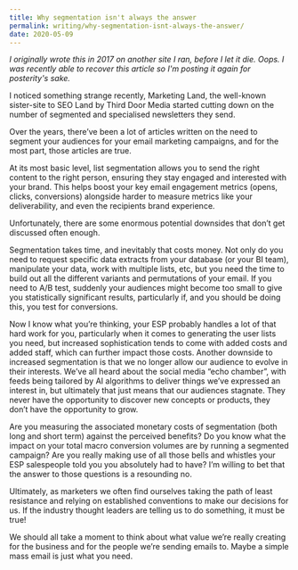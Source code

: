 ```yaml
---
title: Why segmentation isn't always the answer
permalink: writing/why-segmentation-isnt-always-the-answer/
date: 2020-05-09
---
```


*I originally wrote this in 2017 on another site I ran, before I let it die. Oops. I was recently able to recover this article so I'm posting it again for posterity's sake.*

I noticed something strange recently, Marketing Land, the well-known sister-site to SEO Land by Third Door Media started cutting down on the number of segmented and specialised newsletters they send.

Over the years, there’ve been a lot of articles written on the need to segment your audiences for your email marketing campaigns, and for the most part, those articles are true.

At its most basic level, list segmentation allows you to send the right content to the right person, ensuring they stay engaged and interested with your brand. This helps boost your key email engagement metrics (opens, clicks, conversions) alongside harder to measure metrics like your deliverability, and even the recipients brand experience.

Unfortunately, there are some enormous potential downsides that don’t get discussed often enough.

Segmentation takes time, and inevitably that costs money. Not only do you need to request specific data extracts from your database (or your BI team), manipulate your data, work with multiple lists, etc, but you need the time to build out all the different variants and permutations of your email. If you need to A/B test, suddenly your audiences might become too small to give you statistically significant results, particularly if, and you should be doing this, you test for conversions.

Now I know what you’re thinking, your ESP probably handles a lot of that hard work for you, particularly when it comes to generating the user lists you need, but increased sophistication tends to come with added costs and added staff, which can further impact those costs. Another downside to increased segmentation is that we no longer allow our audience to evolve in their interests. We’ve all heard about the social media “echo chamber”, with feeds being tailored by AI algorithms to deliver things we’ve expressed an interest in, but ultimately that just means that our audiences stagnate. They never have the opportunity to discover new concepts or products, they don’t have the opportunity to grow.

Are you measuring the associated monetary costs of segmentation (both long and short term) against the perceived benefits? Do you know what the impact on your total macro conversion volumes are by running a segmented campaign? Are you really making use of all those bells and whistles your ESP salespeople told you you absolutely had to have? I’m willing to bet that the answer to those questions is a resounding no.

Ultimately, as marketers we often find ourselves taking the path of least resistance and relying on established conventions to make our decisions for us. If the industry thought leaders are telling us to do something, it must be true!

We should all take a moment to think about what value we’re really creating for the business and for the people we’re sending emails to. Maybe a simple mass email is just what you need.
